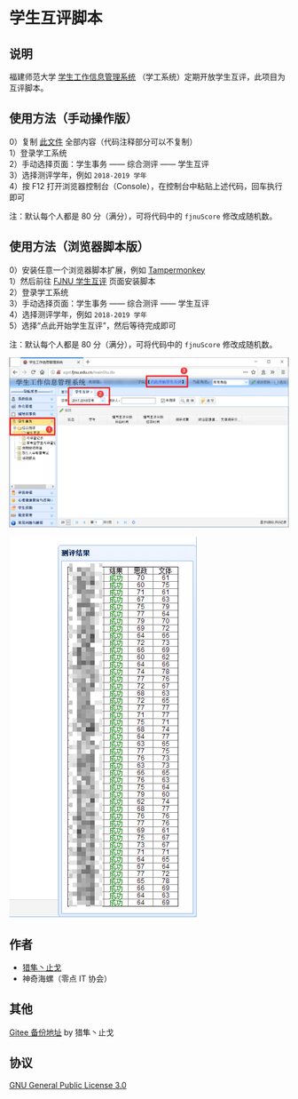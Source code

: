# 学生互评脚本

## 说明

福建师范大学 [学生工作信息管理系统](http://xgxt.fjnu.edu.cn) （学工系统）定期开放学生互评，此项目为互评脚本。  

## 使用方法（手动操作版）  

0）复制 [此文件](other.txt) 全部内容（代码注释部分可以不复制）  
1）登录学工系统  
2）手动选择页面：学生事务 —— 综合测评 —— 学生互评    
3）选择测评学年，例如 `2018-2019 学年`   
4）按 F12 打开浏览器控制台（Console），在控制台中粘贴上述代码，回车执行即可  

注：默认每个人都是 80 分（满分），可将代码中的 `fjnuScore` 修改成随机数。

## 使用方法（浏览器脚本版）  

0）安装任意一个浏览器脚本扩展，例如 [Tampermonkey](https://tampermonkey.net/)  
1）然后前往 [FJNU 学生互评](https://greasyfork.org/en/scripts/20333) 页面安装脚本  
2）登录学工系统  
3）手动选择页面：学生事务 —— 综合测评 —— 学生互评    
4）选择测评学年，例如 `2018-2019 学年`   
5）选择“点此开始学生互评”，然后等待完成即可  

注：默认每个人都是 80 分（满分），可将代码中的 `fjnuScore` 修改成随机数。

![截图](fjnuXgxtStudentComprehensiveEvaluation.png)

![结果](result.png)

## 作者

 - [猎隼丶止戈](https://greasyfork.org/en/scripts/20333)  
 - 神奇海螺（零点 IT 协会）  
 
## 其他  

[Gitee 备份地址](https://gitee.com/nn200433/codes/u5azcnlbkovtjh2e79gxw) by 猎隼丶止戈  

## 协议

[GNU General Public License 3.0](https://www.gnu.org/licenses/gpl-3.0.en.html)
